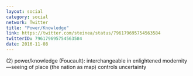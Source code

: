 ```yaml
---
layout: social
category: social
network: Twitter
title: "Power/Knowledge"
link: https://twitter.com/steinea/status/796179695754563584
twitterID: 796179695754563584
date: 2016-11-08
---
```


(2) power/knowledge (Foucault): interchangeable in enlightened modernity—seeing of place (the nation as map) controls uncertainty
